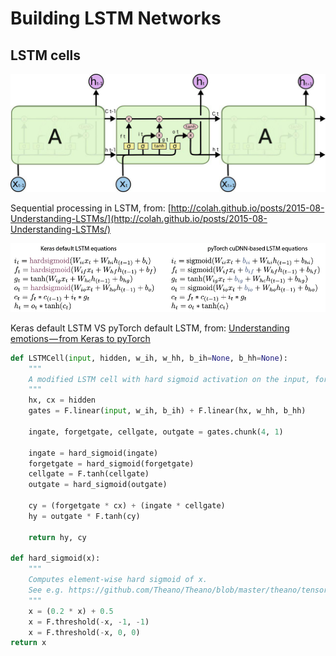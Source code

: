 

# Building LSTM Networks


## LSTM cells

![](../images/lstm.jpg)

Sequential processing in LSTM, from: [http://colah.github.io/posts/2015-08-Understanding-LSTMs/](http://colah.github.io/posts/2015-08-Understanding-LSTMs/)

![](../images/lstm-equation.png)

Keras default LSTM VS pyTorch default LSTM, from: [Understanding emotions — from Keras to pyTorch](https://medium.com/huggingface/understanding-emotions-from-keras-to-pytorch-3ccb61d5a983)

```python
def LSTMCell(input, hidden, w_ih, w_hh, b_ih=None, b_hh=None):
    """
    A modified LSTM cell with hard sigmoid activation on the input, forget and output gates.
    """
    hx, cx = hidden
    gates = F.linear(input, w_ih, b_ih) + F.linear(hx, w_hh, b_hh)

    ingate, forgetgate, cellgate, outgate = gates.chunk(4, 1)

    ingate = hard_sigmoid(ingate)
    forgetgate = hard_sigmoid(forgetgate)
    cellgate = F.tanh(cellgate)
    outgate = hard_sigmoid(outgate)

    cy = (forgetgate * cx) + (ingate * cellgate)
    hy = outgate * F.tanh(cy)

    return hy, cy

def hard_sigmoid(x):
    """
    Computes element-wise hard sigmoid of x.
    See e.g. https://github.com/Theano/Theano/blob/master/theano/tensor/nnet/sigm.py#L279
    """
    x = (0.2 * x) + 0.5
    x = F.threshold(-x, -1, -1)
    x = F.threshold(-x, 0, 0)
return x
```